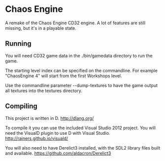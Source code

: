 Chaos Engine
============
A remake of the Chaos Engine CD32 engine. A lot of features are still missing, but it's in a playable state.

Running
-------
You will need CD32 game data in the ./bin/gamedata directory to run the game.

The starting level index can be specified on the commandline. For example "ChaosEngine 4" will start from the first Workshops level.

Use the commandline parameter --dump-textures to have the game output all textures into the textures directory.

Compiling
---------
This project is written in D.
http://dlang.org/

To compile it you can use the included Visual Studio 2012 project. You will need the VisualD plugin to use D with Visual Studio.
http://rainers.github.io/visuald/

You will also need to have Derelict3 installed, with the SDL2 library files built and available.
https://github.com/aldacron/Derelict3
